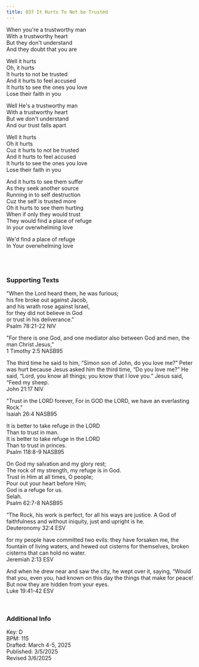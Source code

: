 ```yaml
---
title: 037 It Hurts To Not be Trusted
---
```


When you're a trustworthy man \
With a trustworthy heart \
But they don't understand \
And they doubt that you are 

Well it hurts \
Oh, it hurts \
It hurts to not be trusted \
And it hurts to feel accused \
It hurts to see the ones you love \
Lose their faith in you

Well He's a trustworthy man \
With a trustworthy heart \
But we don't understand \
And our trust falls apart 

Well it hurts \
Oh it hurts \
Cuz it hurts to not be trusted \
And it hurts to feel accused \
It hurts to see the ones you love \
Lose their faith in you 

And it hurts to see them suffer \
As they seek another source \
Running in to self destruction \
Cuz the self is trusted more \
Oh it hurts to see them hurting \
When if only they would trust \
They would find a place of refuge \
In your overwhelming love

We'd find a place of refuge \
In Your overwhelming love

<br /> 

### Supporting Texts ###

"When the Lord heard them, he was furious; \
his fire broke out against Jacob, \
and his wrath rose against Israel, \
for they did not believe in God \
or trust in his deliverance." \
Psalm 78:21-22 NIV

"For there is one God, and one mediator also between God and men, the man Christ Jesus," \
1 Timothy 2:5 NASB95

The third time he said to him, “Simon son of John, do you love me?” Peter was hurt because Jesus asked him the third time, “Do you love me?” He said, “Lord, you know all things; you know that I love you.” Jesus said, “Feed my sheep. \
John 21:17 NIV

"Trust in the LORD forever, For in GOD the LORD, we have an everlasting Rock." \
Isaiah 26:4 NASB95

It is better to take refuge in the LORD \
Than to trust in man. \
It is better to take refuge in the LORD \
Than to trust in princes. \
Psalm 118:8-9 NASB95

On God my salvation and my glory rest; \
The rock of my strength, my refuge is in God. \
Trust in Him at all times, O people; \
Pour out your heart before Him; \
God is a refuge for us. \
Selah. \
Psalm 62:7-8 NASB95

“The Rock, his work is perfect, for all his ways are justice. A God of faithfulness and without iniquity, just and upright is he. \
Deuteronomy 32:4 ESV

for my people have committed two evils: they have forsaken me, the fountain of living waters, and hewed out cisterns for themselves, broken cisterns that can hold no water. \
Jeremiah 2:13 ESV

And when he drew near and saw the city, he wept over it, saying, “Would that you, even you, had known on this day the things that make for peace! But now they are hidden from your eyes.\
Luke 19:41-42 ESV

<br />

### Additional Info

Key: D \
BPM: 115 \
Drafted: March 4-5, 2025 \
Published: 3/5/2025 \
Revised 3/6/2025
